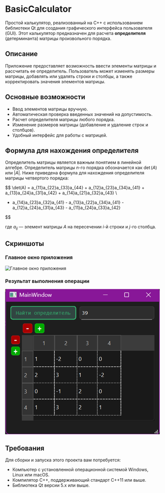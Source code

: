 # BasicCalculator

Простой калькулятор, реализованный на C++ с использованием библиотеки Qt для создания графического интерфейса пользователя (GUI). Этот калькулятор предназначен для расчета **определителя** (детерминанта) матрицы произвольного порядка.

## Описание

Приложение предоставляет возможность ввести элементы матрицы и рассчитать ее определитель. Пользователь может изменять размеры матрицы, добавлять или удалять строки и столбцы, а также корректировать значения элементов матрицы.

## Основные возможности

- Ввод элементов матрицы вручную.
- Автоматическая проверка введенных значений на допустимость.
- Расчет определителя матрицы любого порядка.
- Изменение размеров матрицы (добавление и удаление строк и столбцов).
- Удобный интерфейс для работы с матрицей.

## Формула для нахождения определителя

Определитель матрицы является важным понятием в линейной алгебре. Определитель матрицы $n$-го порядка обозначается как $\det(A)$ или $|A|$. Ниже приведена формула для нахождения определителя матрицы четвертого порядка:

$$
\det(A) = a_{11}a_{22}a_{33}a_{44} + a_{12}a_{23}a_{34}a_{41} + a_{13}a_{24}a_{31}a_{42} + a_{14}a_{21}a_{32}a_{43} \\
- a_{14}a_{23}a_{32}a_{41} - a_{13}a_{22}a_{34}a_{41} - a_{12}a_{24}a_{31}a_{43} - a_{11}a_{24}a_{33}a_{42}

$$

где $a_{ij}$ — элемент матрицы $A$ на пересечении $i$-й строки и $j$-го столбца.

## Скриншоты

### Главное окно приложения

![Главное окно приложения](screenshots/main_window.png)

### Результат выполнения операции

![Результат выполнения операции](screenshots/determinant_result.png)

## Требования

Для сборки и запуска этого проекта вам потребуется:

- Компьютер с установленной операционной системой Windows, Linux или macOS.
- Компилятор C++, поддерживающий стандарт C++11 или выше.
- Библиотека Qt версии 5.x или выше.
